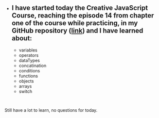 - ## I have started today the Creative JavaScript Course, reaching the episode 14 from chapter one of the course while practicing, in my GitHub repository ([link](https://github.com/CristianMicicoi/JS.git)) and I have learned about: 
    - variables
    - operators
    -  dataTypes
    -  concatination
    -  conditions
    -  functions
    -  objects
    -  arrays
    -  switch
<br>

Still have a lot to learn, no questions for today.